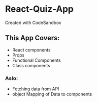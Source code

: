 # React-Quiz-App
Created with CodeSandbox

## This App Covers:
- React components
- Props
- Functional Components
- Class components
### Aslo:
- Fetching data from API
- object Mapping of Data to components
